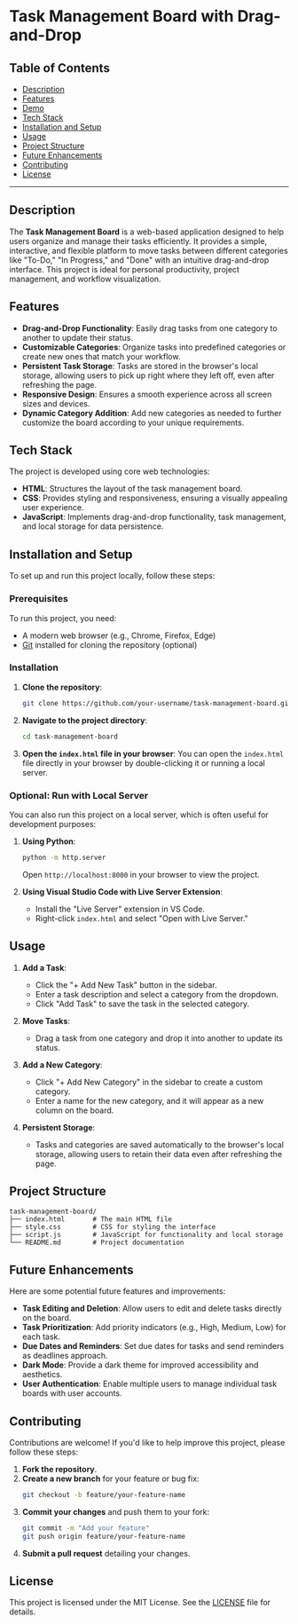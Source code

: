 # Task Management Board with Drag-and-Drop

## Table of Contents
- [Description](#description)
- [Features](#features)
- [Demo](#demo)
- [Tech Stack](#tech-stack)
- [Installation and Setup](#installation-and-setup)
- [Usage](#usage)
- [Project Structure](#project-structure)
- [Future Enhancements](#future-enhancements)
- [Contributing](#contributing)
- [License](#license)

---

## Description

The **Task Management Board** is a web-based application designed to help users organize and manage their tasks efficiently. It provides a simple, interactive, and flexible platform to move tasks between different categories like "To-Do," "In Progress," and "Done" with an intuitive drag-and-drop interface. This project is ideal for personal productivity, project management, and workflow visualization.

## Features

- **Drag-and-Drop Functionality**: Easily drag tasks from one category to another to update their status.
- **Customizable Categories**: Organize tasks into predefined categories or create new ones that match your workflow.
- **Persistent Task Storage**: Tasks are stored in the browser's local storage, allowing users to pick up right where they left off, even after refreshing the page.
- **Responsive Design**: Ensures a smooth experience across all screen sizes and devices.
- **Dynamic Category Addition**: Add new categories as needed to further customize the board according to your unique requirements.

## Tech Stack

The project is developed using core web technologies:
- **HTML**: Structures the layout of the task management board.
- **CSS**: Provides styling and responsiveness, ensuring a visually appealing user experience.
- **JavaScript**: Implements drag-and-drop functionality, task management, and local storage for data persistence.

## Installation and Setup

To set up and run this project locally, follow these steps:

### Prerequisites
To run this project, you need:
- A modern web browser (e.g., Chrome, Firefox, Edge)
- [Git](https://git-scm.com/) installed for cloning the repository (optional)

### Installation

1. **Clone the repository**:
   ```bash
   git clone https://github.com/your-username/task-management-board.git
   ```
2. **Navigate to the project directory**:
   ```bash
   cd task-management-board
   ```
3. **Open the `index.html` file in your browser**:
   You can open the `index.html` file directly in your browser by double-clicking it or running a local server.

### Optional: Run with Local Server

You can also run this project on a local server, which is often useful for development purposes:

1. **Using Python**:
   ```bash
   python -m http.server
   ```
   Open `http://localhost:8000` in your browser to view the project.

2. **Using Visual Studio Code with Live Server Extension**:
   - Install the "Live Server" extension in VS Code.
   - Right-click `index.html` and select "Open with Live Server."

## Usage

1. **Add a Task**:
   - Click the "+ Add New Task" button in the sidebar.
   - Enter a task description and select a category from the dropdown.
   - Click "Add Task" to save the task in the selected category.

2. **Move Tasks**:
   - Drag a task from one category and drop it into another to update its status.

3. **Add a New Category**:
   - Click "+ Add New Category" in the sidebar to create a custom category.
   - Enter a name for the new category, and it will appear as a new column on the board.

4. **Persistent Storage**:
   - Tasks and categories are saved automatically to the browser's local storage, allowing users to retain their data even after refreshing the page.

## Project Structure

```
task-management-board/
├── index.html       # The main HTML file
├── style.css        # CSS for styling the interface
├── script.js        # JavaScript for functionality and local storage
└── README.md        # Project documentation
```

## Future Enhancements

Here are some potential future features and improvements:

- **Task Editing and Deletion**: Allow users to edit and delete tasks directly on the board.
- **Task Prioritization**: Add priority indicators (e.g., High, Medium, Low) for each task.
- **Due Dates and Reminders**: Set due dates for tasks and send reminders as deadlines approach.
- **Dark Mode**: Provide a dark theme for improved accessibility and aesthetics.
- **User Authentication**: Enable multiple users to manage individual task boards with user accounts.

## Contributing

Contributions are welcome! If you'd like to help improve this project, please follow these steps:

1. **Fork the repository**.
2. **Create a new branch** for your feature or bug fix:
   ```bash
   git checkout -b feature/your-feature-name
   ```
3. **Commit your changes** and push them to your fork:
   ```bash
   git commit -m "Add your feature"
   git push origin feature/your-feature-name
   ```
4. **Submit a pull request** detailing your changes.

## License

This project is licensed under the MIT License. See the [LICENSE](LICENSE) file for details.
